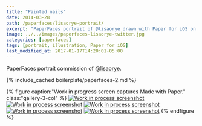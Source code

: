 ```yaml
---
title: "Painted nails"
date: 2014-03-28
path: /paperfaces/lisaorye-portrait/
excerpt: "PaperFaces portrait of @lisaorye drawn with Paper for iOS on an iPad."
image: ../../images/paperfaces-lisaorye-twitter.jpg
categories: [paperfaces]
tags: [portrait, illustration, Paper for iOS]
last_modified_at: 2017-01-17T14:20:01-05:00
---
```


PaperFaces portrait commission of [@lisaorye](https://twitter.com/lisaorye).

{% include_cached boilerplate/paperfaces-2.md %}

{% figure caption:"Work in progress screen captures Made with Paper." class:"gallery-3-col" %}
[![Work in process screenshot](../../images/paperfaces-lisaorye-process-1-600.jpg)](../../images/paperfaces-lisaorye-process-1-lg.jpg)
[![Work in process screenshot](../../images/paperfaces-lisaorye-process-2-600.jpg)](../../images/paperfaces-lisaorye-process-2-lg.jpg)
[![Work in process screenshot](../../images/paperfaces-lisaorye-process-3-600.jpg)](../../images/paperfaces-lisaorye-process-3-lg.jpg)
[![Work in process screenshot](../../images/paperfaces-lisaorye-process-4-600.jpg)](../../images/paperfaces-lisaorye-process-4-lg.jpg)
[![Work in process screenshot](../../images/paperfaces-lisaorye-process-5-600.jpg)](../../images/paperfaces-lisaorye-process-5-lg.jpg)
{% endfigure %}
